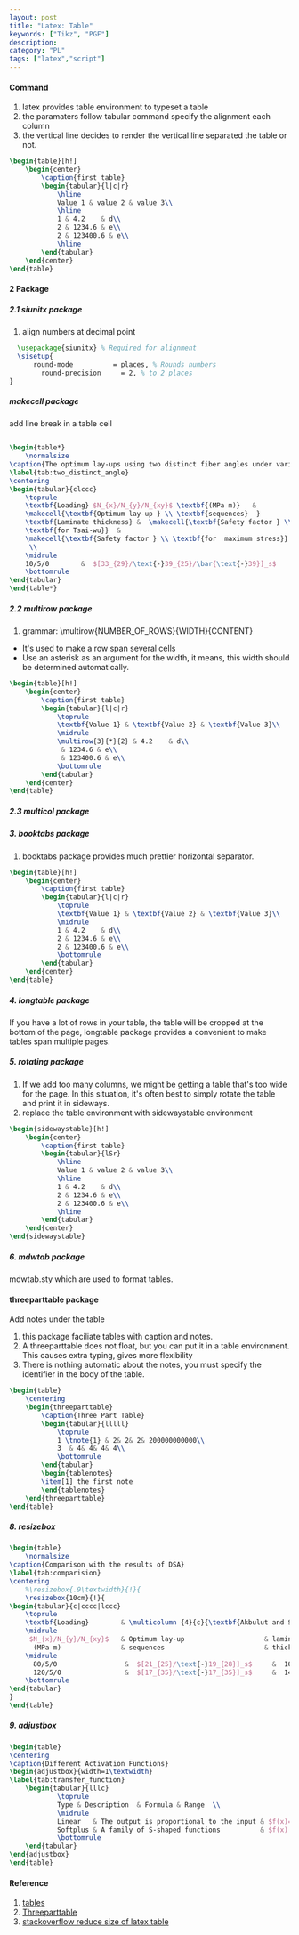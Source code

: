 ```yaml
---
layout: post
title: "Latex: Table"
keywords: ["Tikz", "PGF"]
description: 
category: "PL"
tags: ["latex","script"]
---
```

#### Command
1. latex provides table environment to typeset a table
2. the paramaters follow tabular command specify the alignment each column
3. the vertical line decides to render the vertical line separated the table or
   not.

```latex
\begin{table}[h!]
	\begin{center}
		\caption{first table}
		\begin{tabular}{l|c|r}
			\hline
			Value 1 & value 2 & value 3\\
			\hline
			1 & 4.2    & d\\
			2 & 1234.6 & e\\
			2 & 123400.6 & e\\
			\hline
		\end{tabular}
	\end{center}
\end{table}
```


#### 2 Package

##### 2.1 siunitx package
1. align numbers at decimal point

```latex
  \usepackage{siunitx} % Required for alignment
  \sisetup{
	  round-mode          = places, % Rounds numbers
	    round-precision     = 2, % to 2 places
}
```
##### makecell package
add line break in a table cell

```latex

\begin{table*}
	\normalsize
\caption{The optimum lay-ups using two distinct fiber angles under various biaxial loading cases}
\label{tab:two_distinct_angle}
\centering
\begin{tabular}{clccc}
	\toprule
	\textbf{Loading} $N_{x}/N_{y}/N_{xy}$ \textbf{(MPa m)}   &
	\makecell{\textbf{Optimum lay-up } \\ \textbf{sequences}  }                        &
	\textbf{Laminate thickness} &  \makecell{\textbf{Safety factor } \\
	\textbf{for Tsai-wu}}  &
	\makecell{\textbf{Safety factor } \\ \textbf{for  maximum stress}}
	 \\
	\midrule
	10/5/0        &  $[33_{29}/\text{-}39_{25}/\bar{\text{-}39}]_s$      &     109               &  1.0074      &  1.0246  \\
	\bottomrule
\end{tabular}
\end{table*}
```

##### 2.2  multirow package
1. grammar: \multirow{NUMBER_OF_ROWS}{WIDTH}{CONTENT}
- It's used to make a row span several cells
- Use an asterisk as an argument for the width, it means, this width should be
  determined automatically.

```latex
\begin{table}[h!]
	\begin{center}
		\caption{first table}
		\begin{tabular}{l|c|r}
			\toprule
			\textbf{Value 1} & \textbf{Value 2} & \textbf{Value 3}\\
			\midrule
			\multirow{3}{*}{2} & 4.2    & d\\
			 & 1234.6 & e\\
			 & 123400.6 & e\\
			\bottomrule
		\end{tabular}
	\end{center}
\end{table}
```

##### 2.3 multicol package

##### 3. booktabs package
1. booktabs package provides much prettier horizontal separator. 
```latex
\begin{table}[h!]
	\begin{center}
		\caption{first table}
		\begin{tabular}{l|c|r}
			\toprule
			\textbf{Value 1} & \textbf{Value 2} & \textbf{Value 3}\\
			\midrule
			1 & 4.2    & d\\
			2 & 1234.6 & e\\
			2 & 123400.6 & e\\
			\bottomrule
		\end{tabular}
	\end{center}
\end{table}
```

##### 4. longtable package
If you have a lot of rows in your table, the table will be cropped at the bottom of the page,
longtable package provides a convenient to make tables span multiple pages.

##### 5. rotating package
1. If we add too many columns, we might be getting a table that's too wide for the page. In this
situation, it's often best to simply rotate the table and print it in sideways.
2. replace the table environment with sidewaystable environment

```latex
\begin{sidewaystable}[h!]
	\begin{center}
		\caption{first table}
		\begin{tabular}{lSr}
			\hline
			Value 1 & value 2 & value 3\\
			\hline
			1 & 4.2    & d\\
			2 & 1234.6 & e\\
			2 & 123400.6 & e\\
			\hline
		\end{tabular}
	\end{center}
\end{sidewaystable}
```

##### 6. mdwtab package
mdwtab.sty which are used to format tables. 


#### threeparttable package
Add notes under the table
1. this package faciliate tables with caption and notes.
2. A threeparttable does not float, but you can put it in a table environment.
   This causes extra typing, gives more flexibility
3. There is nothing automatic about the notes, you must specify the identifier
   in the body of the table.

```latex
\begin{table}
	\centering
	\begin{threeparttable}
		\caption{Three Part Table}
		\begin{tabular}{lllll}
			\toprule
			1 \tnote{1} & 2& 2& 2& 200000000000\\
			3  & 4& 4& 4& 4\\
			\bottomrule
		\end{tabular}
		\begin{tablenotes}
		\item[1] the first note
		\end{tablenotes}
	\end{threeparttable}
\end{table}
```

##### 8. resizebox

```latex
\begin{table}
	\normalsize
\caption{Comparison with the results of DSA}
\label{tab:comparision}
\centering
	%\resizebox{.9\textwidth}{!}{
	\resizebox{10cm}{!}{
\begin{tabular}{c|cccc|lccc}
	\toprule
	\textbf{Loading}	    & \multicolumn {4}{c}{\textbf{Akbulut and Sonmez's\cite{akbulut2008optimum} Study}}   & \multicolumn {4}{c}{\textbf{Present Study}}\\
	\midrule
	 $N_{x}/N_{y}/N_{xy}$   & Optimum lay-up			        & laminate  & TW & MS   & Optimum lay-up & laminate  & TW & MS \\
	  (MPa m)	            & sequences					        & thickness &    &      & sequences	     & thickness &    &    \\
	\midrule
	  80/5/0                 &  $[21_{25}/\text{-}19_{28}]_s$     &  106      &  1.0113  &  1.2213 & $[\text{-}20_{27}/21_{25}/\bar{25}]_s$             &     105      &  1.0029      &  1.2063    \\
	  120/5/0                &  $[17_{35}/\text{-}17_{35}]_s$     &  140      &  1.0030  &  1.0950 & $[\text{-}18_{34}/17_{36}]_s$                     &     140      &  1.0000      &  1.0898     \\
	\bottomrule
\end{tabular}
}
\end{table}
```

##### 9. adjustbox
```latex
\begin{table}
\centering
\caption{Different Activation Functions}
\begin{adjustbox}{width=1\textwidth}
\label{tab:transfer_function}
	\begin{tabular}{lllc}
			\toprule
			Type & Description  & Formula & Range  \\
			\midrule
			Linear   & The output is proportional to the input & $f(x)=cx$                  &  $(-\infty, +\infty)$ \\
			Softplus & A family of S-shaped functions          & $f(x) = ln(1+e^x)$         & $(0, +\infty)$ \\
			\bottomrule
	\end{tabular}
\end{adjustbox}
\end{table}
```

#### Reference
1. [tables](https://www.latex-tutorial.com/tutorials/tables/)
2. [Threeparttable](http://texdoc.net/texmf-dist/doc/latex/threeparttable/threeparttable.pdf)
3. [stackoverflow reduce size of latex table](https://stackoverflow.com/questions/4809482/how-do-i-reduce-the-size-of-an-entire-latex-table)
